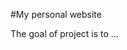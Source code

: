 
#My personal website

<!-- badges: start -->

<!-- badges: end -->

The goal of project is to ...

